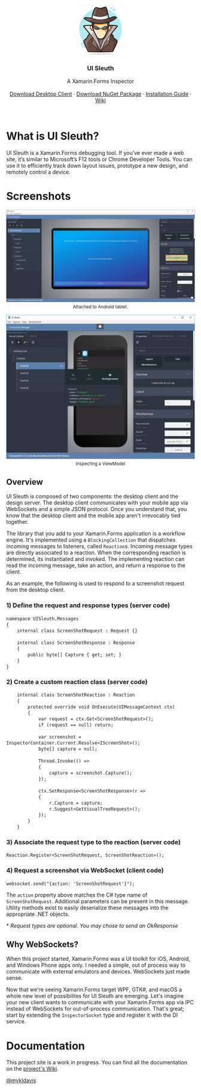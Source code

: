 <p align="center">
  <a href="http://www.uisleuth.com">
    <img src="Assets/Images/logo.png" width="128" height="128">
  </a>

  <h3 align="center">UI Sleuth</h3>

  <p align="center">
    A Xamarin.Forms Inspector
    <br>
    <br>
    <a href="https://uisleuth-downloads.herokuapp.com/">Download Desktop Client</a>
    &middot;
    <a href="https://www.nuget.org/packages/UISleuth/">Download NuGet Package</a>
    &middot;
    <a href="https://github.com/michaeled/uisleuth/wiki/Installation-Guide">Installation Guide</a>
    &middot;
    <a href="https://github.com/michaeled/uisleuth/wiki">Wiki</a>
  </p>
</p>
<br>

# What is UI Sleuth?

UI Sleuth is a Xamarin.Forms debugging tool. If you’ve ever made a web site, it’s similar to Microsoft’s F12 tools or Chrome Developer Tools. You can use it to efficiently track down layout issues, prototype a new design, and remotely control a device.

# Screenshots

<p align="center">
    <img src="Assets/Images/tablet-view.jpg" width="512" >
  <br>
    <small>Attached to Android tablet.</small>
</p>

<p align="center">
    <img src="Assets/Images/binding-context.jpg" width="512" >
  <br>
  <small>Inspecting a ViewModel</small>
</p>

## Overview

UI Sleuth is composed of two components: the desktop client and the design server. The desktop client communicates with your mobile app via WebSockets and a simple JSON protocol. Once you understand that, you know that the desktop client and the mobile app aren't irrevocably tied together. 

The library that you add to your Xamarin.Forms application is a workflow engine. It's implemented using a `BlockingCollection` that dispatches incoming messages to listeners, called `Reaction`s. Incoming message types are directly associated to a reaction. When the corresponding reaction is determined, its instantiated and invoked. The implementing reaction can read the incoming message, take an action, and return a response to the client.

As an example, the following is used to respond to a screenshot request from the desktop client.

### 1) Define the request and response types (server code)

```
namespace UISleuth.Messages
{
    internal class ScreenShotRequest : Request {}

    internal class ScreenShotResponse : Response
    {
        public byte[] Capture { get; set; }
    }
}
```

### 2) Create a custom reaction class (server code)

```
    internal class ScreenShotReaction : Reaction
    {
        protected override void OnExecute(UIMessageContext ctx)
        {
            var request = ctx.Get<ScreenShotRequest>();
            if (request == null) return;

            var screenshot = InspectorContainer.Current.Resolve<IScreenShot>();
            byte[] capture = null;

            Thread.Invoke(() =>
            {
                capture = screenshot.Capture();
            });

            ctx.SetResponse<ScreenShotResponse>(r =>
            {
                r.Capture = capture;
                r.Suggest<GetVisualTreeRequest>();
            });
        }
    }
```

### 3) Associate the request type to the reaction (server code)

```
Reaction.Register<ScreenShotRequest, ScreenShotReaction>();
```

### 4) Request a screenshot via WebSocket (client code)

```
websocket.send("{action: 'ScreenShotRequest'}");
```

The `action` property above matches the C# type name of `ScreenShotRequest`.
Additional parameters can be present in this message. Utility methods exist to easily deserialize these messages into the appropriate .NET objects.

\* _Request types are optional. You may chose to send an OkResponse_

## Why WebSockets?

When this project started, Xamarin.Forms was a UI toolkit for iOS, Android, and Windows Phone apps only. I needed a simple, out of process way to communicate with external emulators and devices. WebSockets just made sense.

Now that we're seeing Xamarin.Forms target WPF, GTK#, and macOS a whole new level of possibilites for UI Sleuth are emerging. Let's imagine your new client wants to communicate with your Xamarin.Forms app via IPC instead of WebSockets for out-of-process communication. That's great; start by extending the `InspectorSocket` type and register it with the DI service.

# Documentation

This project site is a work in progress. 
You can find all the documentation on the [project's Wiki](https://github.com/michaeled/uisleuth/wiki).

[@mykldavis](https://twitter.com/mykldavis)
